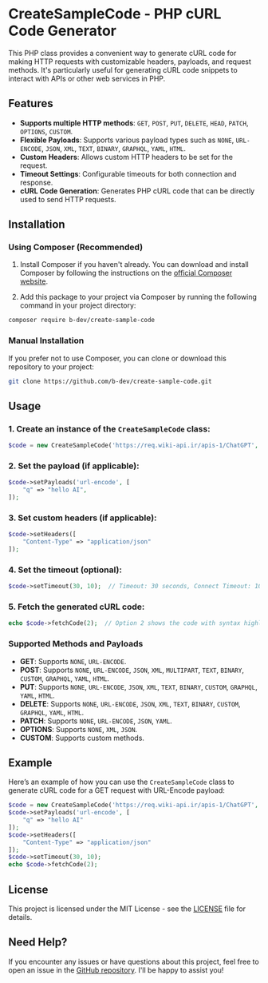 # CreateSampleCode - PHP cURL Code Generator

This PHP class provides a convenient way to generate cURL code for making HTTP requests with customizable headers, payloads, and request methods. It's particularly useful for generating cURL code snippets to interact with APIs or other web services in PHP.

## Features
- **Supports multiple HTTP methods**: `GET`, `POST`, `PUT`, `DELETE`, `HEAD`, `PATCH`, `OPTIONS`, `CUSTOM`.
- **Flexible Payloads**: Supports various payload types such as `NONE`, `URL-ENCODE`, `JSON`, `XML`, `TEXT`, `BINARY`, `GRAPHQL`, `YAML`, `HTML`.
- **Custom Headers**: Allows custom HTTP headers to be set for the request.
- **Timeout Settings**: Configurable timeouts for both connection and response.
- **cURL Code Generation**: Generates PHP cURL code that can be directly used to send HTTP requests.

## Installation

### Using Composer (Recommended)

1. Install Composer if you haven't already. You can download and install Composer by following the instructions on the [official Composer website](https://getcomposer.org/download/).

2. Add this package to your project via Composer by running the following command in your project directory:
   
```bash
composer require b-dev/create-sample-code
```

### Manual Installation

If you prefer not to use Composer, you can clone or download this repository to your project:

```bash
git clone https://github.com/b-dev/create-sample-code.git
```

## Usage

### 1. Create an instance of the `CreateSampleCode` class:

```php
$code = new CreateSampleCode('https://req.wiki-api.ir/apis-1/ChatGPT', 'GET');
```

### 2. Set the payload (if applicable):

```php
$code->setPayloads('url-encode', [
    "q" => "hello AI",
]);
```

### 3. Set custom headers (if applicable):

```php
$code->setHeaders([
    "Content-Type" => "application/json"
]);
```

### 4. Set the timeout (optional):

```php
$code->setTimeout(30, 10);  // Timeout: 30 seconds, Connect Timeout: 10 seconds
```

### 5. Fetch the generated cURL code:

```php
echo $code->fetchCode(2);  // Option 2 shows the code with syntax highlighting
```

### Supported Methods and Payloads

- **GET**: Supports `NONE`, `URL-ENCODE`.
- **POST**: Supports `NONE`, `URL-ENCODE`, `JSON`, `XML`, `MULTIPART`, `TEXT`, `BINARY`, `CUSTOM`, `GRAPHQL`, `YAML`, `HTML`.
- **PUT**: Supports `NONE`, `URL-ENCODE`, `JSON`, `XML`, `TEXT`, `BINARY`, `CUSTOM`, `GRAPHQL`, `YAML`, `HTML`.
- **DELETE**: Supports `NONE`, `URL-ENCODE`, `JSON`, `XML`, `TEXT`, `BINARY`, `CUSTOM`, `GRAPHQL`, `YAML`, `HTML`.
- **PATCH**: Supports `NONE`, `URL-ENCODE`, `JSON`, `YAML`.
- **OPTIONS**: Supports `NONE`, `XML`, `JSON`.
- **CUSTOM**: Supports custom methods.

## Example

Here’s an example of how you can use the `CreateSampleCode` class to generate cURL code for a GET request with URL-Encode payload:

```php
$code = new CreateSampleCode('https://req.wiki-api.ir/apis-1/ChatGPT', 'GET');
$code->setPayloads('url-encode', [
    "q" => "hello AI"
]);
$code->setHeaders([
    "Content-Type" => "application/json"
]);
$code->setTimeout(30, 10);
echo $code->fetchCode(2);
```

## License

This project is licensed under the MIT License - see the [LICENSE](LICENSE) file for details.

## Need Help?

If you encounter any issues or have questions about this project, feel free to open an issue in the [GitHub repository](https://github.com/b-3dev/create-sample-code/issues). I'll be happy to assist you!